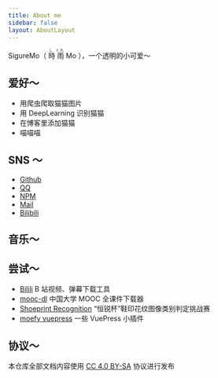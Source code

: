 ```yaml
---
title: About me
sidebar: false
layout: AboutLayout
---
```


SigureMo（<ruby> 時 <rp>(</rp><rt>し</rt><rp>)</rp> 雨 <rp>(</rp><rt>ぐれ</rt><rp>)</rp> Mo </ruby>），一个透明的小可爱～

## 爱好～

-  用爬虫爬取猫猫图片
-  用 DeepLearning 识别猫猫
-  在博客里添加猫猫
-  喵喵喵

## SNS ～

-  [Github](https://github.com/SigureMo)
-  [QQ](tencent://AddContact/?fromId=45&fromSubId=1&subcmd=all&uin=240377379&website=www.oicqzone.com)
-  [NPM](https://www.npmjs.com/~sigure_mo)
-  [Mail](mailto:sigure.qaq@gmail.com)
-  [Bilibili](https://space.bilibili.com/100969474)

## 音乐～

<Meting server="netease"
        type="playlist"
        mid="2539599584"
        :lrc-type="3"/>

## 尝试～

-  [Bilili](https://github.com/SigureMo/bilili) B 站视频、弹幕下载工具
-  [mooc-dl](https://github.com/SigureMo/mooc-dl) 中国大学 MOOC 全课件下载器
-  [Shoeprint Recognition](https://cattidea.github.io/shoeprint-recognition/) “恒锐杯”鞋印花纹图像类别判定挑战赛
-  [moefy vuepress](https://moefyit.github.io/moefy-vuepress/) 一些 VuePress 小插件

## 协议～

本仓库全部文档内容使用 [CC 4.0 BY-SA](https://creativecommons.org/licenses/by-sa/4.0/) 协议进行发布
